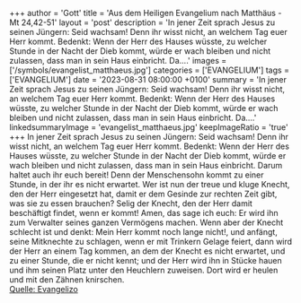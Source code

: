 +++
author = 'Gott'
title = 'Aus dem Heiligen Evangelium nach Matthäus - Mt 24,42-51'
layout = 'post'
description = 'In jener Zeit sprach Jesus zu seinen Jüngern: Seid wachsam! Denn ihr wisst nicht, an welchem Tag euer Herr kommt. Bedenkt: Wenn der Herr des Hauses wüsste, zu welcher Stunde in der Nacht der Dieb kommt, würde er wach bleiben und nicht zulassen, dass man in sein Haus einbricht. Da....'
images = ['/symbols/evangelist_matthaeus.jpg']
categories = ['EVANGELIUM']
tags = ['EVANGELIUM']
date = '2023-08-31 08:00:00 +0100'
summary = 'In jener Zeit sprach Jesus zu seinen Jüngern: Seid wachsam! Denn ihr wisst nicht, an welchem Tag euer Herr kommt. Bedenkt: Wenn der Herr des Hauses wüsste, zu welcher Stunde in der Nacht der Dieb kommt, würde er wach bleiben und nicht zulassen, dass man in sein Haus einbricht. Da....'
linkedsummaryImage = 'evangelist_matthaeus.jpg'
keepImageRatio = 'true'
+++
In jener Zeit sprach Jesus zu seinen Jüngern: Seid wachsam! Denn ihr wisst nicht, an welchem Tag euer Herr kommt.
Bedenkt: Wenn der Herr des Hauses wüsste, zu welcher Stunde in der Nacht der Dieb kommt, würde er wach bleiben und nicht zulassen, dass man in sein Haus einbricht.
Darum haltet auch ihr euch bereit! Denn der Menschensohn kommt zu einer Stunde, in der ihr es nicht erwartet.<!--more-->
Wer ist nun der treue und kluge Knecht, den der Herr eingesetzt hat, damit er dem Gesinde zur rechten Zeit gibt, was sie zu essen brauchen?
Selig der Knecht, den der Herr damit beschäftigt findet, wenn er kommt!
Amen, das sage ich euch: Er wird ihn zum Verwalter seines ganzen Vermögens machen.
Wenn aber der Knecht schlecht ist und denkt: Mein Herr kommt noch lange nicht!,
und anfängt, seine Mitknechte zu schlagen, wenn er mit Trinkern Gelage feiert,
dann wird der Herr an einem Tag kommen, an dem der Knecht es nicht erwartet, und zu einer Stunde, die er nicht kennt;
und der Herr wird ihn in Stücke hauen und ihm seinen Platz unter den Heuchlern zuweisen. Dort wird er heulen und mit den Zähnen knirschen.<br> [Quelle: Evangelizo](https://evangeliumtagfuertag.org/DE/gospel)